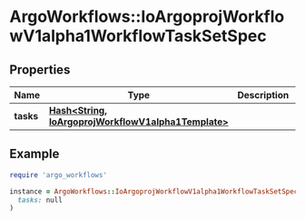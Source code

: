 # ArgoWorkflows::IoArgoprojWorkflowV1alpha1WorkflowTaskSetSpec

## Properties

| Name | Type | Description | Notes |
| ---- | ---- | ----------- | ----- |
| **tasks** | [**Hash&lt;String, IoArgoprojWorkflowV1alpha1Template&gt;**](IoArgoprojWorkflowV1alpha1Template.md) |  | [optional] |

## Example

```ruby
require 'argo_workflows'

instance = ArgoWorkflows::IoArgoprojWorkflowV1alpha1WorkflowTaskSetSpec.new(
  tasks: null
)
```

